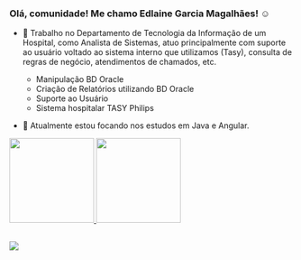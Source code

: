  
### Olá, comunidade! Me chamo Edlaine Garcia Magalhães! ☺️


- 🔭 Trabalho no Departamento de Tecnologia da Informação de um Hospital, como Analista de Sistemas, atuo principalmente com suporte ao usuário voltado ao sistema interno que utilizamos (Tasy), consulta de regras de negócio, atendimentos de chamados, etc.
  - Manipulação BD Oracle
  - Criação de Relatórios utilizando BD Oracle
  -	Suporte ao Usuário
  -	Sistema hospitalar TASY Philips

- 🌱 Atualmente estou focando nos estudos em Java e Angular.

 <div>
  <a href="https://github.com/EdlaineRomero">
  <img height="150em" src="https://github-readme-stats.vercel.app/api?username=EdlaineRomero&show_icons=true&theme=react&include_all_commits=true&count_private=true"/>
  <img height="150em" src="https://github-readme-stats.vercel.app/api/top-langs/?username=EdlaineRomero&layout=compact&langs_count=7&theme=react"/>
</div>
  
  ##
 
<div>   
 <a href="https://www.linkedin.com/in/edlaineromero/" target="_blank"><img src="https://img.shields.io/badge/-LinkedIn-%230077B5?style=for-the-badge&logo=linkedin&logoColor=white" target="_blank"></a>
</div>

